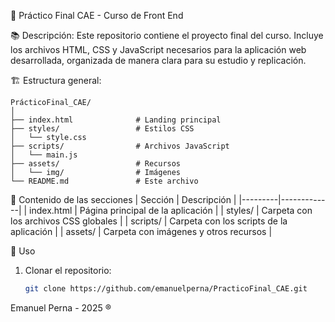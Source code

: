 🎨 Práctico Final CAE - Curso de Front End

📚 Descripción:
Este repositorio contiene el proyecto final del curso. Incluye los archivos HTML, CSS y JavaScript necesarios para la aplicación web desarrollada, organizada de manera clara para su estudio y replicación.

🏗️ Estructura general:
```
PrácticoFinal_CAE/
│
├── index.html              # Landing principal
├── styles/                 # Estilos CSS
│   └── style.css
├── scripts/                # Archivos JavaScript
│   └── main.js
├── assets/                 # Recursos
│   └── img/                # Imágenes
└── README.md               # Este archivo
```
📖 Contenido de las secciones
| Sección | Descripción |
|---------|-------------|
| index.html | Página principal de la aplicación |
| styles/ | Carpeta con los archivos CSS globales |
| scripts/ | Carpeta con los scripts de la aplicación |
| assets/ | Carpeta con imágenes y otros recursos |

🚀 Uso
1. Clonar el repositorio:
   ```bash
   git clone https://github.com/emanuelperna/PracticoFinal_CAE.git

Emanuel Perna - 2025 ®️
